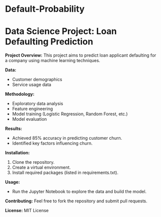 # Default-Probability
# Data Science Project: Loan Defaulting Prediction

**Project Overview:**
This project aims to predict loan applicant defaulting for a company using machine learning techniques.

**Data:**
* Customer demographics
* Service usage data

**Methodology:**
* Exploratory data analysis
* Feature engineering
* Model training (Logistic Regression, Random Forest, etc.)
* Model evaluation

**Results:**
* Achieved 85% accuracy in predicting customer churn.
* Identified key factors influencing churn.

**Installation:**
1. Clone the repository.
2. Create a virtual environment.
3. Install required packages (listed in requirements.txt).

**Usage:**
* Run the Jupyter Notebook to explore the data and build the model.

**Contributing:**
Feel free to fork the repository and submit pull requests.

**License:**
MIT License

